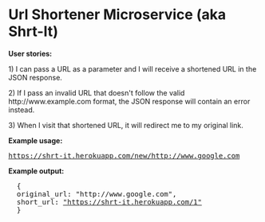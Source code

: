 
<div class="padding main-div">
        <h1>Url Shortener Microservice (aka Shrt-It)</h1>
        <div class="inset-div">
            <p>
                <strong>
                  User stories:
                </strong>
            </p>
            <div class="push-left">
              <p>
                   1) I can pass a URL as a parameter and I will receive a shortened URL in the JSON response.
              </p>
            </div>
            <div class="push-left">
              <p>
                   2) If I pass an invalid URL that doesn't follow the valid http://www.example.com format, the JSON response will contain an error instead.
              </p>
            </div>
            <div class="push-left">
              <p>
                   3) When I visit that shortened URL, it will redirect me to my original link.
              </p>
            </div>
        </div>
        <p>
          <strong>
            Example usage:
          </strong>
        </p>
<pre>
<a href="https://shrt-it.herokuapp.com/new/http://www.google.com">https://shrt-it.herokuapp.com/new/http://www.google.com</a>
</pre>
        <p>
          <strong>
            Example output:
          </strong>
        </p>
<pre>
  {
  original_url: "http://www.google.com",
  short_url: <a href="https://shrt-it.herokuapp.com/1">"https://shrt-it.herokuapp.com/1"</a>
  }
</pre>

